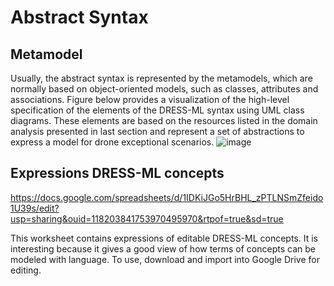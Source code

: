# Abstract Syntax

## Metamodel

Usually, the abstract syntax is represented by the metamodels, which are normally based on object-oriented models, such as classes, attributes and associations. Figure below provides a visualization of the high-level specification of the elements of the DRESS-ML syntax using UML class diagrams. These elements are based on the resources listed in the domain analysis presented in last section and represent a set of abstractions to express a model for drone exceptional scenarios.
![image](https://user-images.githubusercontent.com/84074511/139722276-bb1ad365-9f78-42f8-9b25-f3e20a87b5f6.png)

## Expressions DRESS-ML concepts
https://docs.google.com/spreadsheets/d/1IDKiJGo5HrBHL_zPTLNSmZfeido1U39s/edit?usp=sharing&ouid=118203841753970495970&rtpof=true&sd=true

This worksheet contains expressions of editable DRESS-ML concepts. It is interesting because it gives a good view of how terms of concepts can be modeled with language.
To use, download and import into Google Drive for editing.
